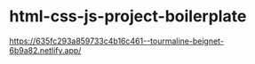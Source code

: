 # html-css-js-project-boilerplate

https://635fc293a859733c4b16c461--tourmaline-beignet-6b9a82.netlify.app/
